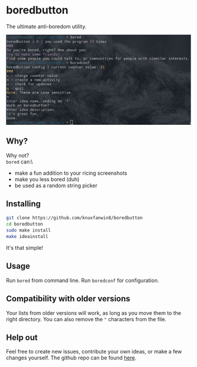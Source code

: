 # boredbutton

The ultimate anti-boredom utility.

![Screenshot](screen.png)

## Why?

Why not?\
``bored`` can:\
- make a fun addition to your ricing screenshots
- make you less bored (duh)
- be used as a random string picker

## Installing

```bash
git clone https://github.com/knuxfanwin8/boredbutton
cd boredbutton
sudo make install
make ideainstall
```

It's that simple!

## Usage

Run ``bored`` from command line. Run ``boredconf`` for configuration.

## Compatibility with older versions

Your lists from older versions will work, as long as you move them to the right directory. You can also remove the ``"`` characters from the file.

## Help out

Feel free to create new issues, contribute your own ideas, or make a few changes yourself. The github repo can be found [here](https://github.com/knuxfanwin8/boredbutton).